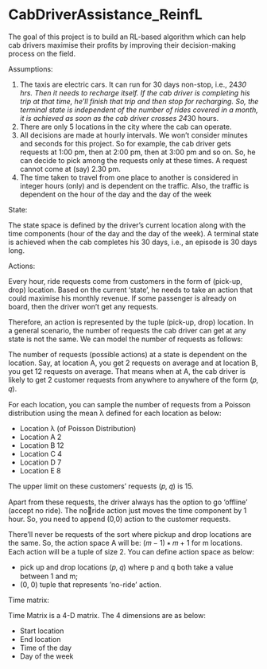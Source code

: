 # CabDriverAssistance_ReinfL
The goal of this project is to build an RL-based algorithm which can help cab drivers maximise their profits by improving their decision-making process on the field.


Assumptions:
1. The taxis are electric cars. It can run for 30 days non-stop, i.e., 24*30 hrs. Then it needs to 
recharge itself. If the cab driver is completing his trip at that time, he’ll finish that trip and 
then stop for recharging. So, the terminal state is independent of the number of rides 
covered in a month, it is achieved as soon as the cab driver crosses 24*30 hours.
2. There are only 5 locations in the city where the cab can operate.
3. All decisions are made at hourly intervals. We won’t consider minutes and seconds for this 
project. So for example, the cab driver gets requests at 1:00 pm, then at 2:00 pm, then at 
3:00 pm and so on. So, he can decide to pick among the requests only at these times. A 
request cannot come at (say) 2.30 pm.
4. The time taken to travel from one place to another is considered in integer hours (only) and 
is dependent on the traffic. Also, the traffic is dependent on the hour of the day and the 
day of the week

State:

The state space is defined by the driver’s current location along with the time components (hour of
the day and the day of the week). A terminal state is achieved when the cab completes his 30 days, i.e., an episode is 30 days long.


Actions:

Every hour, ride requests come from customers in the form of (pick-up, drop) location. Based on the 
current ‘state’, he needs to take an action that could maximise his monthly revenue. If some 
passenger is already on board, then the driver won’t get any requests.

Therefore, an action is represented by the tuple (pick-up, drop) location. In a general scenario, the 
number of requests the cab driver can get at any state is not the same. We can model the number of 
requests as follows:

The number of requests (possible actions) at a state is dependent on the location. Say, at location A, 
you get 2 requests on average and at location B, you get 12 requests on average. That means when
at A, the cab driver is likely to get 2 customer requests from anywhere to anywhere of the form
(𝑝, 𝑞).

For each location, you can sample the number of requests from a Poisson distribution using the 
mean λ defined for each location as below:

- Location λ (of Poisson Distribution)
- Location A 2
- Location B 12
- Location C 4
- Location D 7
- Location E 8

The upper limit on these customers’ requests (𝑝, 𝑞) is 15.

Apart from these requests, the driver always has the option to go ‘offline’ (accept no ride). The noride action just moves the time component by 1 hour. So, you need to append (0,0) action to the customer requests.

There’ll never be requests of the sort where pickup and drop locations are the same. So, the action 
space A will be: (𝑚 − 1) ∗ 𝑚 + 1 for m locations. Each action will be a tuple of size 2. You can 
define action space as below:

- pick up and drop locations (𝑝, 𝑞) where p and q both take a value between 1 and m;
- (0, 0) tuple that represents ’no-ride’ action.



Time matrix:

Time Matrix is a 4-D matrix. The 4 dimensions are as below:
- Start location
- End location
- Time of the day
- Day of the week
